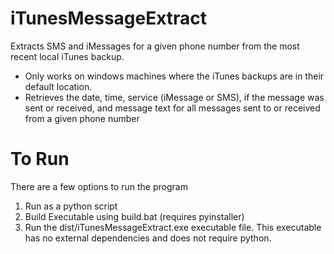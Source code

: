 # iTunesMessageExtract
Extracts SMS and iMessages for a given phone number from the most recent local iTunes backup.
- Only works on windows machines where the iTunes backups are in their default location.
- Retrieves the date, time, service (iMessage or SMS), if the message was sent or received, and message text for all messages sent to or received from a given phone number

# To Run
There are a few options to run the program
1. Run as a python script
2. Build Executable using build.bat (requires pyinstaller)
3. Run the dist/iTunesMessageExtract.exe executable file. This executable has no external dependencies and does not require python.
